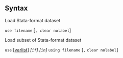 ## Syntax

Load Stata-format dataset

`use filename` \[`, clear nolabel`\]

Load subset of Stata-format dataset

`use`
\[[varlist](http://www.stata.com/help.cgi?varlist)\]
_\[`if`\] \[`in`\]_ `using filename` \[`,`
`clear nolabel`\]
